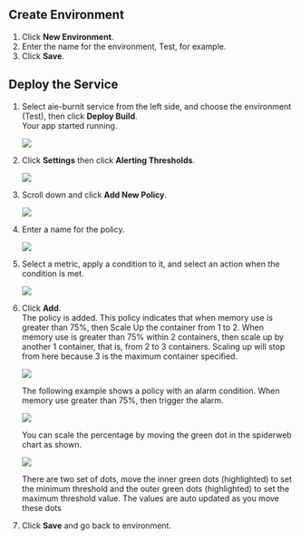 ## Create Environment

1. Click <b>New Environment</b>.
1. Enter the name for the environment, Test, for example.
1. Click **Save**. 

## Deploy the Service 

1. Select aie-burnit service from the left side, and choose the environment (Test), then click **Deploy Build**.   
Your app started running.

    ![](posts/files/shipped-application-level-policy/assets/5.PNG)

1. Click **Settings** then click  **Alerting Thresholds**.

    ![](posts/files/shipped-application-level-policy/assets/6.PNG)

1. Scroll down and click **Add New Policy**.

    ![](posts/files/shipped-application-level-policy/assets/7.PNG)

1. Enter a name for the policy.

    ![](posts/files/shipped-application-level-policy/assets/8.PNG)

1. Select a metric, apply a condition to it, and select an action when the condition is met.

    ![](posts/files/shipped-application-level-policy/assets/9.PNG)

1. Click **Add**.   
The policy is added. This policy indicates that when memory use is greater than 75%, then Scale Up the container from 1 to 2. When memory use is greater than 75% within 2 containers, then scale up by another 1 container, that is, from 2 to 3 containers. Scaling up will stop from here because 3 is the maximum container specified.

    ![](posts/files/shipped-application-level-policy/assets/10.PNG)

    The following example shows a policy with an alarm condition. When memory use greater than 75%, then trigger the alarm.

    ![](posts/files/shipped-application-level-policy/assets/11.PNG)

    You can scale the percentage by moving the green dot in the spiderweb chart as shown.

    ![](posts/files/shipped-application-level-policy/assets/12.PNG)

    There are two set of dots, move the inner green dots (highlighted) to set the minimum threshold and the outer green dots (highlighted) to set the maximum threshold value. The values are auto updated as you move these dots

1. Click **Save** and go back to environment.

